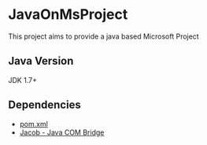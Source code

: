 # JavaOnMsProject
This project aims to provide a java based Microsoft Project

## Java Version
JDK 1.7+

## Dependencies
* [pom.xml](./pom.xml)
* [Jacob - Java COM Bridge](https://sourceforge.net/projects/jacob-project/)